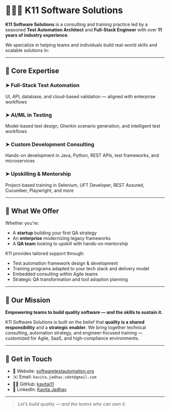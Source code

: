 # 🧱💡🧠 K11 Software Solutions

**K11 Software Solutions** is a consulting and training practice led by a seasoned **Test Automation Architect** and **Full-Stack Engineer** with over **11 years of industry experience**.

We specialize in helping teams and individuals build real-world skills and scalable solutions in:

---

## 🚀 Core Expertise

### ➤ Full-Stack Test Automation  
UI, API, database, and cloud-based validation — aligned with enterprise workflows

### ➤ AI/ML in Testing  
Model-based test design, Gherkin scenario generation, and intelligent test workflows

### ➤ Custom Development Consulting  
Hands-on development in Java, Python, REST APIs, test frameworks, and microservices

### ➤ Upskilling & Mentorship  
Project-based training in Selenium, UFT Developer, REST Assured, Cucumber, Playwright, and more

---

## 🧩 What We Offer

Whether you're:
- A **startup** building your first QA strategy  
- An **enterprise** modernizing legacy frameworks  
- A **QA team** looking to upskill with hands-on mentorship  

K11 provides tailored support through:
- Test automation framework design & development  
- Training programs adapted to your tech stack and delivery model  
- Embedded consulting within Agile teams  
- Strategic QA transformation and tool adoption planning

---

## 🎯 Our Mission

**Empowering teams to build quality software — and the skills to sustain it.**

K11 Software Solutions is built on the belief that **quality is a shared responsibility** and a **strategic enabler**. We bring together technical consulting, automation strategy, and engineer-focused training — customized for Agile, SaaS, and high-compliance environments.

---

## 🔗 Get in Touch

- 🔗 Website: [softwaretestautomation.org](https://www.softwaretestautomation.org/)  
- ✉️ Email: `kavita.jadhav.sdet@gmail.com`  
- 🧑‍💻 GitHub: [kavitaj11](https://github.com/kavitaj11)  
- 💼 LinkedIn: [Kavita Jadhav](https://www.linkedin.com/in/kavita-jadhav-tech/)

---

> _Let’s build quality — and the teams who can own it._
